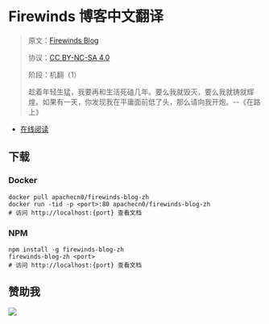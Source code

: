 <!--
    需要填充的占位符：
    
    README.md
    
        Firewinds 博客中文翻译：文档中文名
        Firewinds Blog：文档英文名
        https://www.fairwinds.com/blog/：文档原始链接
        frwd：域名前缀
        飞龙：负责人名称
        wizardforcel：负责人 Github 用户名
        562826179：负责人 QQ
        firewinds-blog-zh：ApacheCN 的 Github 仓库名称
        firewinds-blog-zh：DockerHub 仓库名称
        firewinds-blog-zh：PYPI 包名称
        firewinds-blog-zh：NPM 包名称
    
    CNAME
    
        frwd：域名前缀

    index.html
    
        Firewinds 博客中文翻译：文档中文名
        #ff6c00：显示颜色
        firewinds-blog-zh：ApacheCN 的 Github 仓库名称

    asset/docsify-flygon-footer.js
    
        firewinds-blog-zh：ApacheCN 的 Github 仓库名称
-->

# Firewinds 博客中文翻译

> 原文：[Firewinds Blog](https://www.fairwinds.com/blog/)
> 
> 协议：[CC BY-NC-SA 4.0](http://creativecommons.org/licenses/by-nc-sa/4.0/)
> 
> 阶段：机翻（1）
> 
> 趁着年轻生猛，我要再和生活死磕几年。要么我就毁灭，要么我就铸就辉煌。如果有一天，你发现我在平庸面前低了头，那么请向我开炮。--《在路上》

* [在线阅读](https://frwd.flygon.net)
## 下载

### Docker

```
docker pull apachecn0/firewinds-blog-zh
docker run -tid -p <port>:80 apachecn0/firewinds-blog-zh
# 访问 http://localhost:{port} 查看文档
```

### NPM

```
npm install -g firewinds-blog-zh
firewinds-blog-zh <port>
# 访问 http://localhost:{port} 查看文档
```

## 赞助我

![](https://img-blog.csdnimg.cn/20200112005920729.png)
